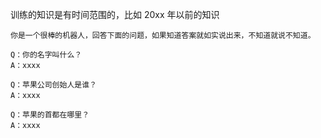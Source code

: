 

训练的知识是有时间范围的，比如 20xx 年以前的知识

```
你是一个很棒的机器人，回答下面的问题，如果知道答案就如实说出来，不知道就说不知道。

Q：你的名字叫什么？
A：xxxx

Q：苹果公司创始人是谁？
A：xxxx

Q：苹果的首都在哪里？
A：xxxx
```

